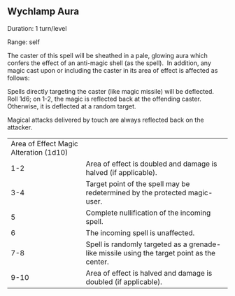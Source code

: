 ## Wychlamp Aura                               

Duration: 1 turn/level

Range: self

The caster of this spell will be sheathed in a pale, glowing aura which confers the effect of an anti-magic shell (as the spell).  In addition, any magic cast upon or including the caster in its area of effect is affected as follows:

Spells directly targeting the caster (like magic missile) will be deflected.  Roll 1d6; on 1-2, the magic is reflected back at the offending caster.  Otherwise, it is deflected at a random target.

Magical attacks delivered by touch are always reflected back on the attacker.

|   |   |
|---|---|
|Area of Effect Magic Alteration (1d10)|   |
|1-2|Area of effect is doubled and damage is halved (if applicable).|
|3-4|Target point of the spell may be redetermined by the protected magic-user.|
|5|Complete nullification of the incoming spell.|
|6|The incoming spell is unaffected.|
|7-8|Spell is randomly targeted as a grenade-like missile using the target point as the center.|
|9-10|Area of effect is halved and damage is doubled (if applicable).|